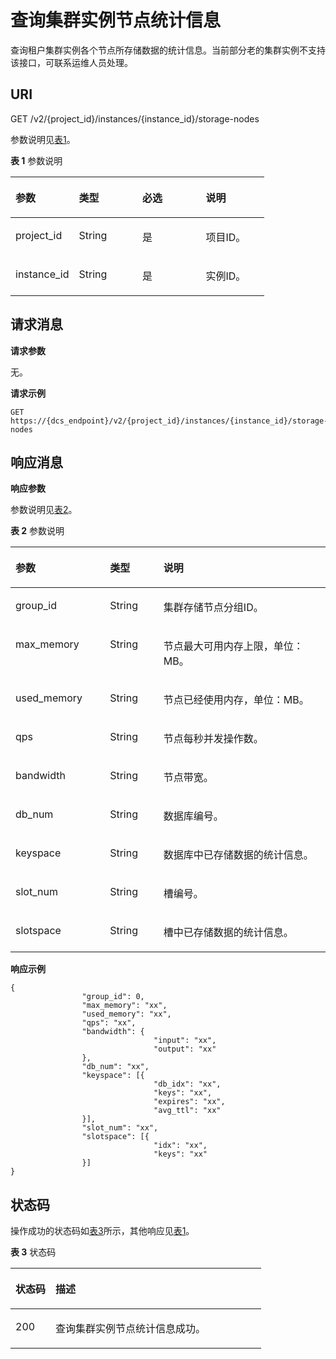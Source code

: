# 查询集群实例节点统计信息<a name="ZH-CN_TOPIC_0141886042"></a>

查询租户集群实例各个节点所存储数据的统计信息。当前部分老的集群实例不支持该接口，可联系运维人员处理。

## **URI**<a name="section678380145219"></a>

GET /v2/\{project\_id\}/instances/\{instance\_id\}/storage-nodes

参数说明见[表1](#table8593726183514)。

**表 1**  参数说明

<a name="table8593726183514"></a>
<table><thead align="left"><tr id="row1759392653515"><th class="cellrowborder" valign="top" width="25%" id="mcps1.2.5.1.1"><p id="p65922269352"><a name="p65922269352"></a><a name="p65922269352"></a>参数</p>
</th>
<th class="cellrowborder" valign="top" width="25%" id="mcps1.2.5.1.2"><p id="p10592172653513"><a name="p10592172653513"></a><a name="p10592172653513"></a>类型</p>
</th>
<th class="cellrowborder" valign="top" width="25%" id="mcps1.2.5.1.3"><p id="p35931926163513"><a name="p35931926163513"></a><a name="p35931926163513"></a>必选</p>
</th>
<th class="cellrowborder" valign="top" width="25%" id="mcps1.2.5.1.4"><p id="p1259392633512"><a name="p1259392633512"></a><a name="p1259392633512"></a>说明</p>
</th>
</tr>
</thead>
<tbody><tr id="row1593202653513"><td class="cellrowborder" valign="top" width="25%" headers="mcps1.2.5.1.1 "><p id="p959392614353"><a name="p959392614353"></a><a name="p959392614353"></a>project_id</p>
</td>
<td class="cellrowborder" valign="top" width="25%" headers="mcps1.2.5.1.2 "><p id="p6593126103516"><a name="p6593126103516"></a><a name="p6593126103516"></a>String</p>
</td>
<td class="cellrowborder" valign="top" width="25%" headers="mcps1.2.5.1.3 "><p id="p1759342693511"><a name="p1759342693511"></a><a name="p1759342693511"></a>是</p>
</td>
<td class="cellrowborder" valign="top" width="25%" headers="mcps1.2.5.1.4 "><p id="p1359302623515"><a name="p1359302623515"></a><a name="p1359302623515"></a>项目ID。</p>
</td>
</tr>
<tr id="row153716198183"><td class="cellrowborder" valign="top" width="25%" headers="mcps1.2.5.1.1 "><p id="p8386198181"><a name="p8386198181"></a><a name="p8386198181"></a>instance_id</p>
</td>
<td class="cellrowborder" valign="top" width="25%" headers="mcps1.2.5.1.2 "><p id="p1982358181818"><a name="p1982358181818"></a><a name="p1982358181818"></a>String</p>
</td>
<td class="cellrowborder" valign="top" width="25%" headers="mcps1.2.5.1.3 "><p id="p58445816184"><a name="p58445816184"></a><a name="p58445816184"></a>是</p>
</td>
<td class="cellrowborder" valign="top" width="25%" headers="mcps1.2.5.1.4 "><p id="p4381819151818"><a name="p4381819151818"></a><a name="p4381819151818"></a>实例ID。</p>
</td>
</tr>
</tbody>
</table>

## **请求消息**<a name="section525620116529"></a>

**请求参数**

无。

**请求示例**

```
GET https://{dcs_endpoint}/v2/{project_id}/instances/{instance_id}/storage-nodes
```

## **响应消息**<a name="section1076710320527"></a>

**响应参数**

参数说明见[表2](#table7914256164)。

**表 2**  参数说明

<a name="table7914256164"></a>
<table><thead align="left"><tr id="row6914195611613"><th class="cellrowborder" valign="top" width="30%" id="mcps1.2.4.1.1"><p id="p1191417569612"><a name="p1191417569612"></a><a name="p1191417569612"></a>参数</p>
</th>
<th class="cellrowborder" valign="top" width="17%" id="mcps1.2.4.1.2"><p id="p1191415613619"><a name="p1191415613619"></a><a name="p1191415613619"></a>类型</p>
</th>
<th class="cellrowborder" valign="top" width="53%" id="mcps1.2.4.1.3"><p id="p691414560620"><a name="p691414560620"></a><a name="p691414560620"></a>说明</p>
</th>
</tr>
</thead>
<tbody><tr id="row1491513561461"><td class="cellrowborder" valign="top" width="30%" headers="mcps1.2.4.1.1 "><p id="p201351052112218"><a name="p201351052112218"></a><a name="p201351052112218"></a>group_id</p>
</td>
<td class="cellrowborder" valign="top" width="17%" headers="mcps1.2.4.1.2 "><p id="p49561935102419"><a name="p49561935102419"></a><a name="p49561935102419"></a>String</p>
</td>
<td class="cellrowborder" valign="top" width="53%" headers="mcps1.2.4.1.3 "><p id="p79151056865"><a name="p79151056865"></a><a name="p79151056865"></a>集群存储节点分组ID。</p>
</td>
</tr>
<tr id="row19698149103520"><td class="cellrowborder" valign="top" width="30%" headers="mcps1.2.4.1.1 "><p id="p676716583227"><a name="p676716583227"></a><a name="p676716583227"></a>max_memory</p>
</td>
<td class="cellrowborder" valign="top" width="17%" headers="mcps1.2.4.1.2 "><p id="p1395917357241"><a name="p1395917357241"></a><a name="p1395917357241"></a>String</p>
</td>
<td class="cellrowborder" valign="top" width="53%" headers="mcps1.2.4.1.3 "><p id="p141482051103516"><a name="p141482051103516"></a><a name="p141482051103516"></a>节点最大可用内存上限，单位：MB。</p>
</td>
</tr>
<tr id="row1191516561968"><td class="cellrowborder" valign="top" width="30%" headers="mcps1.2.4.1.1 "><p id="p1476615802211"><a name="p1476615802211"></a><a name="p1476615802211"></a>used_memory</p>
</td>
<td class="cellrowborder" valign="top" width="17%" headers="mcps1.2.4.1.2 "><p id="p139631935102413"><a name="p139631935102413"></a><a name="p139631935102413"></a>String</p>
</td>
<td class="cellrowborder" valign="top" width="53%" headers="mcps1.2.4.1.3 "><p id="p291565620618"><a name="p291565620618"></a><a name="p291565620618"></a>节点已经使用内存，单位：MB。</p>
</td>
</tr>
<tr id="row59151956264"><td class="cellrowborder" valign="top" width="30%" headers="mcps1.2.4.1.1 "><p id="p5764458142212"><a name="p5764458142212"></a><a name="p5764458142212"></a>qps</p>
</td>
<td class="cellrowborder" valign="top" width="17%" headers="mcps1.2.4.1.2 "><p id="p49661535202411"><a name="p49661535202411"></a><a name="p49661535202411"></a>String</p>
</td>
<td class="cellrowborder" valign="top" width="53%" headers="mcps1.2.4.1.3 "><p id="p1991517561466"><a name="p1991517561466"></a><a name="p1991517561466"></a>节点每秒并发操作数。</p>
</td>
</tr>
<tr id="row8915156766"><td class="cellrowborder" valign="top" width="30%" headers="mcps1.2.4.1.1 "><p id="p17764858122218"><a name="p17764858122218"></a><a name="p17764858122218"></a>bandwidth</p>
</td>
<td class="cellrowborder" valign="top" width="17%" headers="mcps1.2.4.1.2 "><p id="p79701935132413"><a name="p79701935132413"></a><a name="p79701935132413"></a>String</p>
</td>
<td class="cellrowborder" valign="top" width="53%" headers="mcps1.2.4.1.3 "><p id="p39157564612"><a name="p39157564612"></a><a name="p39157564612"></a>节点带宽。</p>
</td>
</tr>
<tr id="row139151356469"><td class="cellrowborder" valign="top" width="30%" headers="mcps1.2.4.1.1 "><p id="p1976465892212"><a name="p1976465892212"></a><a name="p1976465892212"></a>db_num</p>
</td>
<td class="cellrowborder" valign="top" width="17%" headers="mcps1.2.4.1.2 "><p id="p11974153511243"><a name="p11974153511243"></a><a name="p11974153511243"></a>String</p>
</td>
<td class="cellrowborder" valign="top" width="53%" headers="mcps1.2.4.1.3 "><p id="p09157568619"><a name="p09157568619"></a><a name="p09157568619"></a>数据库编号。</p>
</td>
</tr>
<tr id="row139151156268"><td class="cellrowborder" valign="top" width="30%" headers="mcps1.2.4.1.1 "><p id="p1776175812219"><a name="p1776175812219"></a><a name="p1776175812219"></a>keyspace</p>
</td>
<td class="cellrowborder" valign="top" width="17%" headers="mcps1.2.4.1.2 "><p id="p69151656567"><a name="p69151656567"></a><a name="p69151656567"></a>String</p>
</td>
<td class="cellrowborder" valign="top" width="53%" headers="mcps1.2.4.1.3 "><p id="p391520565615"><a name="p391520565615"></a><a name="p391520565615"></a>数据库中已存储数据的统计信息。</p>
</td>
</tr>
<tr id="row6915356665"><td class="cellrowborder" valign="top" width="30%" headers="mcps1.2.4.1.1 "><p id="p137602058182218"><a name="p137602058182218"></a><a name="p137602058182218"></a>slot_num</p>
</td>
<td class="cellrowborder" valign="top" width="17%" headers="mcps1.2.4.1.2 "><p id="p17916856466"><a name="p17916856466"></a><a name="p17916856466"></a>String</p>
</td>
<td class="cellrowborder" valign="top" width="53%" headers="mcps1.2.4.1.3 "><p id="p391665616610"><a name="p391665616610"></a><a name="p391665616610"></a>槽编号。</p>
</td>
</tr>
<tr id="row159161561669"><td class="cellrowborder" valign="top" width="30%" headers="mcps1.2.4.1.1 "><p id="p127599587224"><a name="p127599587224"></a><a name="p127599587224"></a>slotspace</p>
</td>
<td class="cellrowborder" valign="top" width="17%" headers="mcps1.2.4.1.2 "><p id="p149163561619"><a name="p149163561619"></a><a name="p149163561619"></a>String</p>
</td>
<td class="cellrowborder" valign="top" width="53%" headers="mcps1.2.4.1.3 "><p id="p159161356362"><a name="p159161356362"></a><a name="p159161356362"></a>槽中已存储数据的统计信息。</p>
</td>
</tr>
</tbody>
</table>

**响应示例**

```
{
                "group_id": 0,
                "max_memory": "xx",
                "used_memory": "xx",
                "qps": "xx",
                "bandwidth": {
                                "input": "xx",
                                "output": "xx"
                },
                "db_num": "xx",
                "keyspace": [{
                                "db_idx": "xx",
                                "keys": "xx",
                                "expires": "xx",
                                "avg_ttl": "xx"
                }],
                "slot_num": "xx",
                "slotspace": [{
                                "idx": "xx",
                                "keys": "xx"
                }]
}
```

## **状态码**<a name="section143993303124"></a>

操作成功的状态码如[表3](#table63992308123)所示，其他响应见[表1](状态码.md#table5210141351517)。

**表 3**  状态码

<a name="table63992308123"></a>
<table><thead align="left"><tr id="row1400230201218"><th class="cellrowborder" valign="top" width="15.98%" id="mcps1.2.3.1.1"><p id="p14009308126"><a name="p14009308126"></a><a name="p14009308126"></a>状态码</p>
</th>
<th class="cellrowborder" valign="top" width="84.02%" id="mcps1.2.3.1.2"><p id="p13400203001219"><a name="p13400203001219"></a><a name="p13400203001219"></a>描述</p>
</th>
</tr>
</thead>
<tbody><tr id="row540016305125"><td class="cellrowborder" valign="top" width="15.98%" headers="mcps1.2.3.1.1 "><p id="p3400163015122"><a name="p3400163015122"></a><a name="p3400163015122"></a>200</p>
</td>
<td class="cellrowborder" valign="top" width="84.02%" headers="mcps1.2.3.1.2 "><p id="p24001308129"><a name="p24001308129"></a><a name="p24001308129"></a>查询集群实例节点统计信息成功。</p>
</td>
</tr>
</tbody>
</table>

